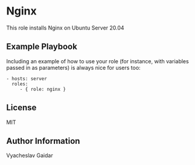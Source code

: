 Nginx
=========

This role installs Nginx on Ubuntu Server 20.04

Example Playbook
----------------

Including an example of how to use your role (for instance, with variables passed in as parameters) is always nice for users too:

    - hosts: server
      roles:
         - { role: nginx }

License
-------

MIT

Author Information
------------------

Vyacheslav Gaidar
